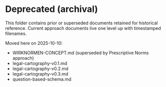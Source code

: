 # Deprecated (archival)

This folder contains prior or superseded documents retained for historical reference. Current approach documents live one level up with timestamped filenames.

Moved here on 2025-10-10:
- WIRKNORMEN-CONCEPT.md (superseded by Prescriptive Norms approach)
- legal-cartography-v0.1.md
- legal-cartography-v0.2.md
- legal-cartography-v0.3.md
- question-based-schema.md

